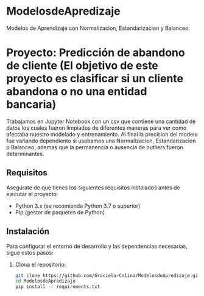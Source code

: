 # ModelosdeApredizaje
Modelos de Aprendizaje con Normalizacion, Estandarizacion y Balanceo.
# Proyecto: Predicción de abandono de cliente (El objetivo de este proyecto es clasificar si un cliente abandona o no una entidad bancaria)
Trabajamos en Jupyter Notebook con un csv que contiene una cantidad de datos los cuales fueron limpiados de diferentes maneras para ver como afectaba nuestro modelado y entrenamiento. 
Al final la precision del modelo fue variando dependiento si usabamos una Normalizacion, Estandarizacion o Balanceo, ademas que la permanencia o ausencia de outliers fueron determinantes.

## Requisitos

Asegúrate de que tienes los siguientes requisitos instalados antes de ejecutar el proyecto:

- Python 3.x (se recomienda Python 3.7 o superior)
- Pip (gestor de paquetes de Python)
## Instalación

Para configurar el entorno de desarrollo y las dependencias necesarias, sigue estos pasos:

1. Clona el repositorio:

   ```bash
   git clone https://github.com/Graciela-Colina/ModelosdeApredizaje.git  
   cd ModelosdeApredizaje
   pip install -r requirements.txt
   ```
   
